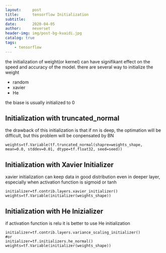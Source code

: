 ```yaml
---
layout:     post
title:      tensorflow Initialization
subtitle:   
date:       2020-04-05
author:     neverset
header-img: img/post-bg-kuaidi.jpg
catalog: true
tags:
    - tensorflow
---
```



the initialization of weight(or kernel) can have signifikant effect on the speed and accuracy of the model. there are several way to initialize the weight

* random
* xavier
* He

the biase is usually initialized to 0

## Initialization with truncated_normal

the drawback of this initialization is that if nn is deep, the optimation will be difficult, but this problem will be conpensated by BN

    weights=tf.Variable(tf.truncated_normal(shapre=weights_shape, mean=0.0, stddev=0.01, dtype=tf.float32, seed=seed))

## Initialization with Xavier Initializer

xavier initialization can keep data in good distribution even in deeper layer, especially when activation function is sigmoid or tanh

    initializer=tf.contrib.layers.xavier_initializer()
    weights=tf.Variable(initializer(weights_shape))

## Initialization with He Inizializer

if activation function is relu it is better to use He initialization

    initializer=tf.contrib.layers.variance_scaling_initializer()
    #or
    initializer=tf.initializers.he_normal()
    weights=tf.Variable(initializer(weights_shape))
